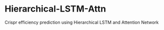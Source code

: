 # Hierarchical-LSTM-Attn
Crispr efficiency prediction using Hierarchical LSTM and Attention Network
